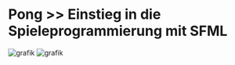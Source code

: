 # Pong >> Einstieg in die Spieleprogrammierung mit SFML

![grafik](https://user-images.githubusercontent.com/78038701/230721699-195d3678-727b-482a-bce1-36cb80fddde2.png)
![grafik](https://user-images.githubusercontent.com/78038701/230721733-0b635df9-998b-4b61-9b77-9fc88dfab8ca.png)

